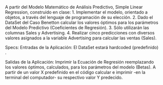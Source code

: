 A partir del Modelo Matemático de Análisis Predictivo, Simple Linear Regression, construido en clase: 1. Implementar el modelo, orientado a objetos, a través del lenguaje de programación de su elección. 2. Dado el DataSet del Caso Benetton calcular los valores óptimos para los parámetros del Modelo Predictivo (Coeficientes de Regresión). 3. Sólo utilizarán las columnas Sales y Advertising. 4. Realizar cinco predicciones con diversos valores asignados a la variable Advertising para calcular las ventas (Sales).

Specs:
Entradas de la Aplicación:
El DataSet estará hardcoded (predefinido) .

Salidas de la Aplicación:
Imprimir la Ecuación de Regresión reemplazando los valores óptimos, calculados, para los parámetros del modelo (Betas).
A partir de un valor X predefinido en el código calcular e imprimir -en la terminal del computador- su respectivo valor Y predecido.

